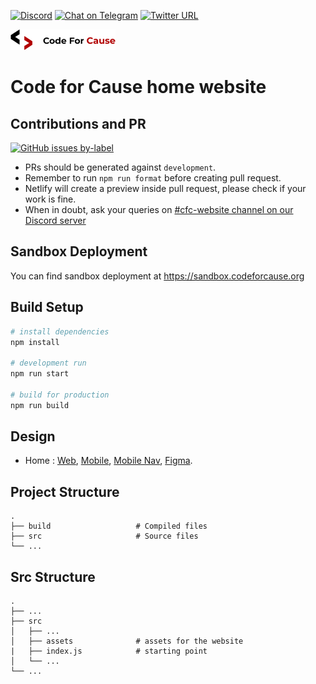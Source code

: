 [![Discord](https://img.shields.io/discord/717102560909197493.svg?label=&logo=discord&logoColor=ffffff&color=7389D8&labelColor=6A7EC2)](https://discord.gg/jBHPxUz)
[![Chat on Telegram](https://img.shields.io/badge/Chat%20on-Telegram-brightgreen.svg)](https://t.me/codeforcause)
[![Twitter URL](https://img.shields.io/twitter/follow/codeforcausein?style=social&logo=twitter)](https://twitter.com/codeforcausein)

![](./public/static/logo/logo.png)

# Code for Cause home website

## Contributions and PR

[![GitHub issues by-label](https://img.shields.io/github/issues/codeforcauseorg/codeforcause.org/good%20first%20issue)](https://github.com/codeforcauseorg/codeforcause.org/issues?q=is%3Aissue+is%3Aopen+label%3A%22good+first+issue%22)

- PRs should be generated against `development`.
- Remember to run `npm run format` before creating pull request.
- Netlify will create a preview inside pull request, please check if your work is fine.
- When in doubt, ask your queries on [#cfc-website channel on our Discord server](https://discord.gg/jBHPxUz)

## Sandbox Deployment

You can find sandbox deployment at https://sandbox.codeforcause.org

## Build Setup

```bash
# install dependencies
npm install

# development run
npm run start

# build for production
npm run build
```

## Design

- Home : [Web](/design/home_view/home_web.pdf), [Mobile](/design/home_view/home_mobile.pdf), [Mobile Nav](/design/home_view/home_mobile_nav.pdf), [Figma](/design/home_view/home_complete.fig).

## Project Structure

    .
    ├── build                   # Compiled files
    ├── src                     # Source files
    └── ...

## Src Structure

    .
    ├── ...
    ├── src
    │   ├── ...
    │   ├── assets              # assets for the website
    |   ├── index.js            # starting point
    │   └── ...
    └── ...
